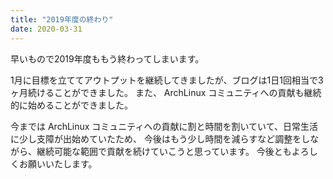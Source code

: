 ```yaml
---
title: "2019年度の終わり"
date: 2020-03-31
---
```


早いもので2019年度ももう終わってしまいます。

1月に目標を立ててアウトプットを継続してきましたが、ブログは1日1回相当で3ヶ月続けることができました。
また、 ArchLinux コミュニティへの貢献も継続的に始めることができました。

今までは ArchLinux コミュニティへの貢献に割と時間を割いていて、日常生活に少し支障が出始めていたため、
今後はもう少し時間を減らすなど調整をしながら、継続可能な範囲で貢献を続けていこうと思っています。
今後ともよろしくお願いいたします。

